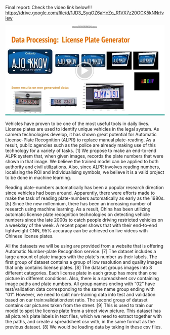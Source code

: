 Final report: Check the video link below!!!
https://drive.google.com/file/d/1JD3_SyqOZ6aHcZo_R1VX7z20OCK5kNNr/view

![GitHub Logo](https://github.com/SauryCC/Deep-learning-AI-projects/blob/main/Extreme%20Low%20Resolution%20Car%20License%20Plate%20Recognizer/video%20page.png)






Vehicles have proven to be one of the most useful tools in daily lives. License plates are
used to identify unique vehicles in the legal system. As camera technologies develop, it has
shown great potential for Automatic License-Plate Recognition (ALPR) to replace manual
plate-reading. As a result, public agencies such as the police are already making use of this
technology for a variety of tasks. [1]
We propose to make an end-to-end ALPR system that, when given images, records the
plate numbers that were shown in that image. We believe the trained model can be applied
to both authority and civil utilizations. Also, since ALPR involves reading numbers, localising
the ROI and individualising symbols, we believe it is a valid project to be done in machine
learning.


Reading plate-numbers automatically has been a popular research direction since vehicles
had been around. Apparently, there were efforts made to make the task of reading
plate-numbers automatically as early as the 1980s. [5] Since the new millennium, there has
been an increasing number of research using machine learning. As a result, China has been
utilizing automatic license plate recognition technologies on detecting vehicle numbers
since the late 2000s to catch people driving restricted vehicles on a weekday of the week. A
recent paper shows that with their end-to-end lightweight CNN, 95% accuracy can be
achieved on live videos with Chinese license plates.


All the datasets we will be using are provided from a website that is offering Automatic
Number-plate Recognition service. [7] The dataset includes a large amount of plate images
with the plate's number as their labels.
The first group of dataset contains a group of low resolution and quality images that only
contains license plates. [8] The dataset groups images into 8 different categories. Each
license plate in each group has more than one picture in different conditions. Also, there is
a spreadsheet csv containing image paths and plate numbers. All group names ending with
“02” have test/validation data corresponding to the same name group ending with “01”.
However, we need to split non-training data into test and validation based on our
train:validation:test ratio.
The second group of dataset contains car pictures taken from the street. [9] This is used to
train our model to spot the license plate from a street view picture. This dataset has all
picture’s plate labels in text files, which we need to extract together with the paths, and
create a spreadsheet csv with, in the same format as the previous dataset. [8] We would be
loading data by taking in these csv files.
